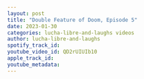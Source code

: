 ```yaml
---
layout: post
title: "Double Feature of Doom, Episode 5"
date: 2023-01-30
categories: lucha-libre-and-laughs videos
author: lucha-libre-and-laughs
spotify_track_id: 
youtube_video_id: QD2rUIUIb10
apple_track_id: 
youtube_metadata: 
---
```

